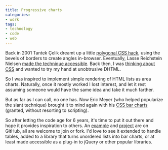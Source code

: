 ```yaml
---
title: Progressive charts
categories:
- work
tags:
- technology
- code
- web
---
```


Back in 2001 Tantek Çelik dreamt up a little [polygonal CSS hack][1], using the bevels of borders to create angles in-browser.  Eventually, Lasse Reichstein Nielsen [ made the technique accessible][2].  Back then, I was [thinking about CSS][3] and wanted to try my hand at unobtrusive DHTML.

So I was inspired to implement simple rendering of HTML lists as area charts.  Naturally, once it mostly worked I lost interest, and let it rest assuming someone would have the same idea and take it much farther.


But as far as I can call, no one has.  Now Eric Meyer (who helped popularize the slant technique) brought it to mind again with his [CSS bar charts][4] (granted, without resorting to scripting).

So after letting the code age for 6 years, it's time to put it out there and hope it provides inspiration to others.  An [example][5] and [project][6] are on GitHub, all are welcome to join or fork.  I'd love to see it extended to handle tables, added to a library that turns unordered lists into bar charts, or at least made accessible as a plug-in to jQuery or other popular libraries.

   [1]: http://tantek.com/CSS/Examples/polygons.html
   [2]: http://www.infimum.dk/HTML/slantinfo.html
   [3]: https://hans.gerwitz.com/2003/05/11/of-standards-assholes-and-evolution.html
   [4]: http://meyerweb.com/eric/thoughts/2009/04/07/findings-of-the-a-list-apart-survey-2008/
   [5]: http://gerwitz.github.com/progressive-charts/
   [6]: http://github.com/gerwitz/progressive-charts/
